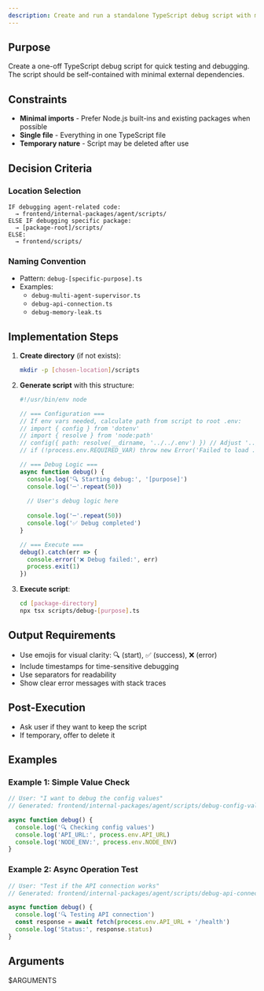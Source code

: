 ```yaml
---
description: Create and run a standalone TypeScript debug script with minimal dependencies
---
```


## Purpose
Create a one-off TypeScript debug script for quick testing and debugging. The script should be self-contained with minimal external dependencies.

## Constraints
- **Minimal imports** - Prefer Node.js built-ins and existing packages when possible
- **Single file** - Everything in one TypeScript file
- **Temporary nature** - Script may be deleted after use

## Decision Criteria

### Location Selection
```
IF debugging agent-related code:
  → frontend/internal-packages/agent/scripts/
ELSE IF debugging specific package:
  → [package-root]/scripts/
ELSE:
  → frontend/scripts/
```

### Naming Convention
- Pattern: `debug-[specific-purpose].ts`
- Examples:
  - `debug-multi-agent-supervisor.ts`
  - `debug-api-connection.ts`
  - `debug-memory-leak.ts`

## Implementation Steps

1. **Create directory** (if not exists):
   ```bash
   mkdir -p [chosen-location]/scripts
   ```

2. **Generate script** with this structure:
   ```typescript
   #!/usr/bin/env node
   
   // === Configuration ===
   // If env vars needed, calculate path from script to root .env:
   // import { config } from 'dotenv'
   // import { resolve } from 'node:path'
   // config({ path: resolve(__dirname, '../../.env') }) // Adjust '../' count based on script depth
   // if (!process.env.REQUIRED_VAR) throw new Error('Failed to load .env')
   
   // === Debug Logic ===
   async function debug() {
     console.log('🔍 Starting debug:', '[purpose]')
     console.log('─'.repeat(50))
     
     // User's debug logic here
     
     console.log('─'.repeat(50))
     console.log('✅ Debug completed')
   }
   
   // === Execute ===
   debug().catch(err => {
     console.error('❌ Debug failed:', err)
     process.exit(1)
   })
   ```

3. **Execute script**:
   ```bash
   cd [package-directory]
   npx tsx scripts/debug-[purpose].ts
   ```

## Output Requirements
- Use emojis for visual clarity: 🔍 (start), ✅ (success), ❌ (error)
- Include timestamps for time-sensitive debugging
- Use separators for readability
- Show clear error messages with stack traces

## Post-Execution
- Ask user if they want to keep the script
- If temporary, offer to delete it

## Examples

### Example 1: Simple Value Check
```typescript
// User: "I want to debug the config values"
// Generated: frontend/internal-packages/agent/scripts/debug-config-values.ts

async function debug() {
  console.log('🔍 Checking config values')
  console.log('API_URL:', process.env.API_URL)
  console.log('NODE_ENV:', process.env.NODE_ENV)
}
```

### Example 2: Async Operation Test
```typescript
// User: "Test if the API connection works"
// Generated: frontend/internal-packages/agent/scripts/debug-api-connection.ts

async function debug() {
  console.log('🔍 Testing API connection')
  const response = await fetch(process.env.API_URL + '/health')
  console.log('Status:', response.status)
}
```

## Arguments
$ARGUMENTS